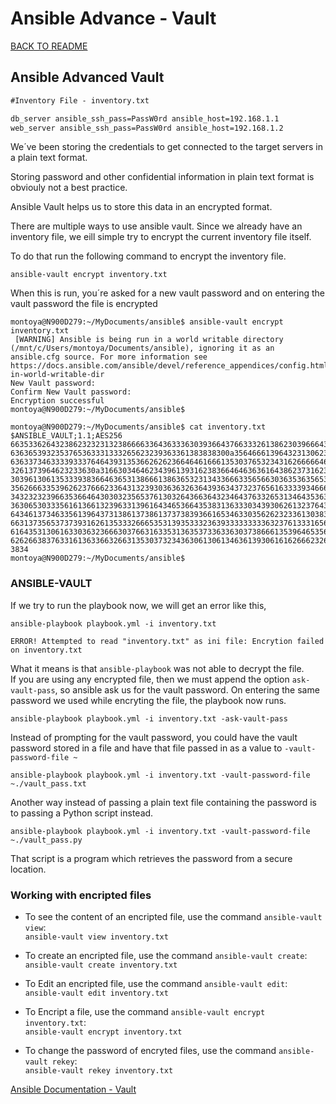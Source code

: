# Ansible Advance - Vault

[BACK TO README](README.md)

## Ansible Advanced Vault

```txt
#Inventory File - inventory.txt

db_server ansible_ssh_pass=PassW0rd ansible_host=192.168.1.1
web_server ansible_ssh_pass=PassW0rd ansible_host=192.168.1.2

```

We´ve been storing the credentials to get connected to the target servers in a plain text format.  

Storing password and other confidential information in plain text format is obviouly not a best practice.  

Ansible Vault helps us to store this data in an encrypted format.  

There are multiple ways to use ansible vault. Since we already have an inventory file, we eill simple try to encrypt the current inventory file itself.  

To do that run the following command to encrypt the inventory file.  

``ansible-vault encrypt inventory.txt``  

When this is run, you´re asked for a new vault password and on entering the vault password the file is encrypted

```command
montoya@N900D279:~/MyDocuments/ansible$ ansible-vault encrypt inventory.txt
 [WARNING] Ansible is being run in a world writable directory (/mnt/c/Users/montoya/Documents/ansible), ignoring it as an ansible.cfg source. For more information see https://docs.ansible.com/ansible/devel/reference_appendices/config.html#cfg-in-world-writable-dir
New Vault password:
Confirm New Vault password:
Encryption successful
montoya@N900D279:~/MyDocuments/ansible$
```

```command
montoya@N900D279:~/MyDocuments/ansible$ cat inventory.txt
$ANSIBLE_VAULT;1.1;AES256
66353362643238623232313238666633643633363039366437663332613862303966643963386335
6363653932353765363331333265623239363361383838300a356466613964323130623131633938
63633734633339333764643931353662626236646461666135303765323431626666646562663961
3261373964623233630a316630346462343961393162383664646363616438623731623233643933
30396130613533393836646365313866613863653231343366633565663036353635653431633763
35626663353962623766623364313239303636326364393634373237656163333934666635616264
34323232396635366464303032356537613032643663643234643763326531346435363534353565
36306530333561613661323963313961643465366435383136333034393062613237643364353263
64346137346335613964373138613738613737383936616534633035626232336130383563613866
66313735653737393162613533326665353139353332363933333333363237613331656131643036
61643531306163303632366630376631633531363537336336303738666135396465356433616139
62626638376331613633663266313530373234363061306134636139306161626662326261316433
3834
montoya@N900D279:~/MyDocuments/ansible$
```

### ANSIBLE-VAULT

If we try to run the playbook now, we will get an error like this,

``ansible-playbook playbook.yml -i inventory.txt``

``ERROR! Attempted to read "inventory.txt" as ini file: Encrytion failed on inventory.txt``

What it means is that ``ansible-playbook`` was not able to decrypt the file.  
If you are using any encrypted file, then we must append the option ``ask-vault-pass``, so ansible ask us for the vault password. On entering the same password we used while encryting the file, the playbook now runs.

``ansible-playbook playbook.yml -i inventory.txt -ask-vault-pass``

Instead of prompting for the vault password, you could have the vault password stored in a file and have that file passed in as a value to ``-vault-password-file ~``  

``ansible-playbook playbook.yml -i inventory.txt -vault-password-file ~./vault_pass.txt``  


Another way instead of passing a plain text file containing the password is to passing a Python script instead.  

``ansible-playbook playbook.yml -i inventory.txt -vault-password-file ~./vault_pass.py``  

That script is a program which retrieves the password from a secure location.

### Working with encripted files

* To see the content of an encripted file, use the command ``ansible-vault view``:  
  ``ansible-vault view inventory.txt``

* To create an encripted file, use the command ``ansible-vault create``:  
  ``ansible-vault create inventory.txt``

* To Edit an encripted file, use the command ``ansible-vault edit``:  
  ``ansible-vault edit inventory.txt``

* To Encript a file, use the command ``ansible-vault encrypt inventory.txt``:  
  ``ansible-vault encrypt inventory.txt``

* To change the password of encryted files,  use the command ``ansible-vault rekey``:  
  ``ansible-vault rekey inventory.txt``


[Ansible Documentation - Vault](https://docs.ansible.com/ansible/latest/user_guide/vault.html)



